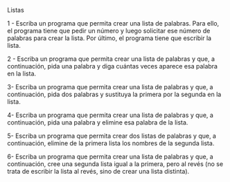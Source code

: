 Listas 

1 - Escriba un programa que permita crear una lista de palabras. Para ello, el programa tiene que pedir un número y luego solicitar ese número de palabras para crear la lista. Por último, el programa tiene que escribir la lista.

2 - Escriba un programa que permita crear una lista de palabras y que, a continuación, pida una palabra y diga cuántas veces aparece esa palabra en la lista.


3- Escriba un programa que permita crear una lista de palabras y que, a continuación, pida dos palabras y sustituya la primera por la segunda en la lista.

4- Escriba un programa que permita crear una lista de palabras y que, a continuación, pida una palabra y elimine esa palabra de la lista.

5- Escriba un programa que permita crear dos listas de palabras y que, a continuación, elimine de la primera lista los nombres de la segunda lista.

6- Escriba un programa que permita crear una lista de palabras y que, a continuación, cree una segunda lista igual a la primera, pero al revés (no se trata de escribir la lista al revés, sino de crear una lista distinta).

